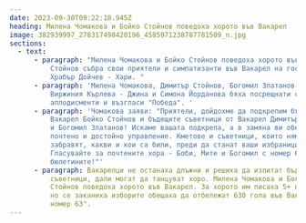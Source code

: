 ```yaml
---
date: 2023-09-30T09:22:18.945Z
heading: Милена Чомакова и Бойко Стойнов поведоха хорото във Вакарел
image: 382939997_278317498420196_4585971238787781509_n.jpg
sections:
  - text:
      - paragraph: "Милена Чомакова и Бойко Стойнов поведоха хорото във Вакарел. Бойко
          Стойнов събра свои приятели и симпатизанти във Вакарел на гости при
          Храбър Дойчев - Хари. "
      - paragraph: 'Милена Чомакова, Димитър Стойнов, Богомил Златанов и Бойко Стойнов,
          Виржиния Кърлева - Джина и Симона Йорданова бяха посрещнати с бурни
          аплодисменти и възгласи "Победа". '
      - paragraph: 'Чомакова заяви: "Приятели, дойдохме да подкрепим бъдещия кмет на
          Вакарел Бойко Стойнов и бъдещите съветници от Вакарел Димитър Стойнов
          и Богомил Златанов! Искаме вашата подкрепа, а в замяна ви обещаваме
          почтено и достойно управление. Кметове и съветници, които няма да
          забравят, какви и кои са били, преди да станат ваши избраници.
          Гласувайте за почтените хора - Боби, Мите и Богомил с номер 63 в
          бюлетините!"'
      - paragraph: Вакарелци не останаха длъжни и решиха да изпитат бъдещите кметове и
          съветници, дали могат да танцуват хоро. Милена Чомакова и Богомил
          Стойнов поведоха хорото във Вакарел. За хорото им писаха 5+ по милост,
          но се заканиха изборите обещаха да отбележат 630 гола във Вакарел с
          номер 63".
---
```

